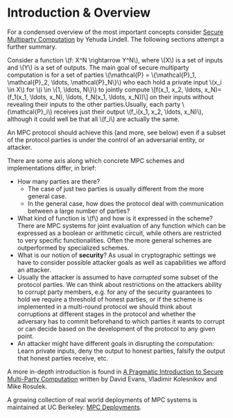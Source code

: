 # Introduction & Overview

For a condensed overview of the most important concepts consider
[Secure Multiparty Computation](https://eprint.iacr.org/2020/300) by
Yehuda Lindell. The following sections attempt a further summary.

Consider a function \\(f: X^N \rightarrow Y^N\\), where \\(X\\) is a
set of inputs and \\(Y\\) is a set of outputs.  The main goal of
secure multiparty computation is for a set of parties \\(\mathcal{P} =
\\{\mathcal{P}_1, \mathcal{P}_2, \ldots, \mathcal{P}_N\\}\\) who each
hold a private input \\(x_i \in X\\) for \\(i \in \\{1, \ldots,
N\\}\\) to jointly compute \\[f(x_1, x_2, \ldots, x_N)=(f_1(x_1,
\ldots, x_N), \ldots, f_N(x_1, \ldots, x_N))\\] on their inputs
without revealing their inputs to the other parties.Usually, each
party \\(\mathcal{P}_i\\) receives just their output \\(f_i(x_1, x_2,
\ldots, x_N)\\), although it could well be that all \\(f_i\\) are
actually the same.

An MPC protocol should achieve this (and more, see below) even if a
subset of the protocol parties is under the control of an adversarial
entity, or attacker.

There are some axis along which concrete MPC schemes and
implementations differ, in brief:
  * How many parties are there? 
	* The case of just two parties is usually different from the more
      general case.
	* In the general case, how does the protocol deal with
      communication between a large number of parties?
  * What kind of function is \\(f\\) and how is it expressed in the
    scheme? There are MPC systems for joint evaluation of any function
    which can be expressed as a boolean or arithmetic circuit, while
    others are restricted to very specific functionalities. Often the
    more general schemes are outperformed by specialized schemes.
  * What is our notion of **security**? As usual in cryptographic
    settings we have to consider possible attacker goals as well as
    capabilities we afford an attacker.
  * Usually the attacker is assumed to have _corrupted_ some subset
	of the protocol parties. We can think about restrictions on the
	attackers ability to corrupt party members, e.g. for any of the
	security guarantees to hold we require a threshold of honest
	parties, or if the scheme is implemented in a multi-round protocol
	we should think about corruptions at different stages in the
	protocol and whether the adversary has to commit beforehand to
	which parties it wants to corrupt or can decide based on the
	development of the protocol to any given point.
  * An attacker might have different goals in disrupting the
	computation: Learn private inputs, deny the output to honest
	parties, falsify the output that honest parties receive, etc.

A more in-depth introduction is found in [A Pragmatic Introduction
to Secure Multi-Party Computation](https://securecomputation.org)
written by David Evans, Vladimir Kolesnikov and Mike Rosulek.

A growing collection of real world deployments of MPC systems is
maintained at UC Berkeley: [MPC
Deployments](https://mpc.cs.berkeley.edu/).

